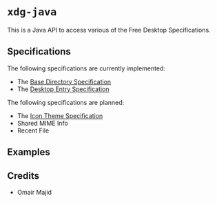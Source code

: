 `xdg-java`
==========

This is a Java API to access various of the Free Desktop
Specifications.

Specifications
--------------

The following specifications are currently implemented:
- The [Base Directory Specification](http://www.freedesktop.org/wiki/Specifications/menu-spec/)
- The [Desktop Entry Specification](http://www.freedesktop.org/wiki/Specifications/desktop-entry-spec/)

The following specifications are planned:
- The [Icon Theme Specification](http://www.freedesktop.org/wiki/Specifications/icon-theme-spec/)
- Shared MIME Info
- Recent File

Examples
--------


Credits
-------
- Omair Majid
